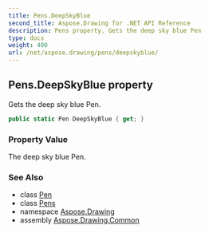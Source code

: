 ```yaml
---
title: Pens.DeepSkyBlue
second_title: Aspose.Drawing for .NET API Reference
description: Pens property. Gets the deep sky blue Pen
type: docs
weight: 400
url: /net/aspose.drawing/pens/deepskyblue/
---
```

## Pens.DeepSkyBlue property

Gets the deep sky blue Pen.

```csharp
public static Pen DeepSkyBlue { get; }
```

### Property Value

The deep sky blue Pen.

### See Also

* class [Pen](../../pen/)
* class [Pens](../)
* namespace [Aspose.Drawing](../../pens/)
* assembly [Aspose.Drawing.Common](../../../)


